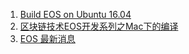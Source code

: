 1. [Build EOS on Ubuntu 16.04](https://steemit.com/eos/@kimziv/build-eos-on-ubuntu-16-04)
2. [区块链技术EOS开发系列之Mac下的编译](http://mp.weixin.qq.com/s/gX6qIKQS25xqsqdmnqmvlA)
3. [EOS 最新消息](https://steemit.com/@eosio)

